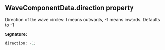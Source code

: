 
## WaveComponentData.direction property

Direction of the wave circles: 1 means outwards, -1 means inwards. Defaults to -1

**Signature:**

```typescript
direction: -1;
```

